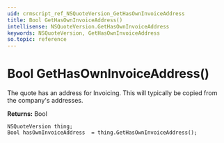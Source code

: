 ```yaml
---
uid: crmscript_ref_NSQuoteVersion_GetHasOwnInvoiceAddress
title: Bool GetHasOwnInvoiceAddress()
intellisense: NSQuoteVersion.GetHasOwnInvoiceAddress
keywords: NSQuoteVersion, GetHasOwnInvoiceAddress
so.topic: reference
---
```


# Bool GetHasOwnInvoiceAddress()

The quote has an address for Invoicing. This will typically be copied from the company's addresses.

**Returns:** Bool

```crmscript
NSQuoteVersion thing;
Bool hasOwnInvoiceAddress  = thing.GetHasOwnInvoiceAddress();
```

